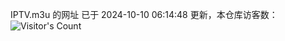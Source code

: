 IPTV.m3u 的网址 已于 2024-10-10 06:14:48 更新，本仓库访客数：![Visitor's Count](https://profile-counter.glitch.me/hero1898_tv/count.svg)
